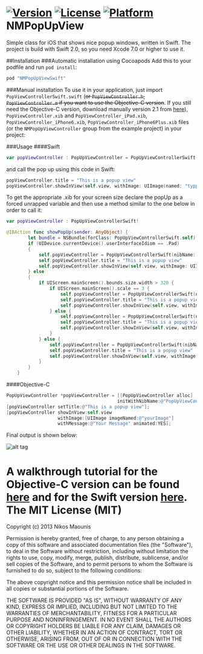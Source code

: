[![Version](https://img.shields.io/cocoapods/v/NMPopUpViewSwift.svg?style=flat)](http://cocoapods.org/pods/NMPopUpViewSwift)
[![License](https://img.shields.io/cocoapods/l/NMPopUpViewSwift.svg?style=flat)](http://cocoapods.org/pods/NMPopUpViewSwift)
[![Platform](https://img.shields.io/cocoapods/p/NMPopUpViewSwift.svg?style=flat)](http://cocoapods.org/pods/NMPopUpViewSwift)
NMPopUpView
===========

Simple class for iOS that shows nice popup windows, written in Swift. The project is build with Swift 2.0, so you need Xcode 7.0 or higher to use it.

##Installation
###Automatic installation using Cocoapods
Add this to your podfile and run `pod install`:  
`````ruby
pod "NMPopUpViewSwift"
`````

###Manual installation
To use it in your application, just import `PopViewControllerSwift.swift` (~~or `PopViewController.h`, `PopViewController.m` if you want to use the Objective-C version~~. If you still need the Objective-C version, download manually version 2.1 from [here](https://github.com/psy2k/NMPopUpView/releases)), `PopViewController.xib` and `PopViewController_iPad.xib`, `PopViewController_iPhone6.xib`, `PopViewController_iPhone6Plus.xib` files (or the `NMPopUpViewController` group from the example project) in your project:

###Usage
####Swift
`````swift
var popViewController : PopUpViewController = PopUpViewControllerSwift(nibName: "PopUpViewController", bundle: nil)
````````
and call the pop up using this code in Swift:
`````swift
popViewController.title = "This is a popup view"
popViewController.showInView(self.view, withImage: UIImage(named: "typpzDemo"), withMessage: "You just triggered a great popup window", animated: true)
```````````
To get the appropriate .xib for your screen size declare the popUp as a forced unrapped variable and then use a method similar to the one below in order to call it:
`````swift
var popViewController : PopUpViewControllerSwift!

@IBAction func showPopUp(sender: AnyObject) {
        let bundle = NSBundle(forClass: PopUpViewControllerSwift.self)
        if (UIDevice.currentDevice().userInterfaceIdiom == .Pad)
        {
            self.popViewController = PopUpViewControllerSwift(nibName: "PopUpViewController_iPad", bundle: bundle)
            self.popViewController.title = "This is a popup view"
            self.popViewController.showInView(self.view, withImage: UIImage(named: "typpzDemo"), withMessage: "You just triggered a great popup window", animated: true)
        } else
        {
            if UIScreen.mainScreen().bounds.size.width > 320 {
                if UIScreen.mainScreen().scale == 3 {
                    self.popViewController = PopUpViewControllerSwift(nibName: "PopUpViewController_iPhone6Plus", bundle: bundle)
                    self.popViewController.title = "This is a popup view"
                    self.popViewController.showInView(self.view, withImage: UIImage(named: "typpzDemo"), withMessage: "You just triggered a great popup window", animated: true)
                } else {
                    self.popViewController = PopUpViewControllerSwift(nibName: "PopUpViewController_iPhone6", bundle: bundle)
                    self.popViewController.title = "This is a popup view"
                    self.popViewController.showInView(self.view, withImage: UIImage(named: "typpzDemo"), withMessage: "You just triggered a great popup window", animated: true)
                }
            } else {
                self.popViewController = PopUpViewControllerSwift(nibName: "PopUpViewController", bundle: bundle)
                self.popViewController.title = "This is a popup view"
                self.popViewController.showInView(self.view, withImage: UIImage(named: "typpzDemo"), withMessage: "You just triggered a great popup window", animated: true)
            }
        }
    }
`````
####Objective-C
`````objective-c
PopUpViewController *popViewController = [[PopUpViewController alloc]
                                         initWithNibName:@"PopUpViewController" bundle:nil];
[popViewController setTitle:@"This is a popup view"];
[popViewController showInView:self.view
                   withImage:[UIImage imageNamed:@"yourImage"]
                   withMessage:@"Your Message" animated:YES];
```````````

Final output is shown below:

![alt tag](https://dl.dropboxusercontent.com/u/43740014/popupios1.gif)

A walkthrough tutorial for the Objective-C version can be found [here](http://blog.typpz.com/2013/12/09/ios-sdk-create-a-pop-up-window/) and for the Swift version [here](http://blog.typpz.com/2015/01/31/ios-sdk-pop-up-window-in-swift/).
The MIT License (MIT)
======================
Copyright (c) 2013 Nikos Maounis

Permission is hereby granted, free of charge, to any person obtaining a copy of
this software and associated documentation files (the "Software"), to deal in
the Software without restriction, including without limitation the rights to
use, copy, modify, merge, publish, distribute, sublicense, and/or sell copies of
the Software, and to permit persons to whom the Software is furnished to do so,
subject to the following conditions:

The above copyright notice and this permission notice shall be included in all
copies or substantial portions of the Software.

THE SOFTWARE IS PROVIDED "AS IS", WITHOUT WARRANTY OF ANY KIND, EXPRESS OR
IMPLIED, INCLUDING BUT NOT LIMITED TO THE WARRANTIES OF MERCHANTABILITY, FITNESS
FOR A PARTICULAR PURPOSE AND NONINFRINGEMENT. IN NO EVENT SHALL THE AUTHORS OR
COPYRIGHT HOLDERS BE LIABLE FOR ANY CLAIM, DAMAGES OR OTHER LIABILITY, WHETHER
IN AN ACTION OF CONTRACT, TORT OR OTHERWISE, ARISING FROM, OUT OF OR IN
CONNECTION WITH THE SOFTWARE OR THE USE OR OTHER DEALINGS IN THE SOFTWARE.
